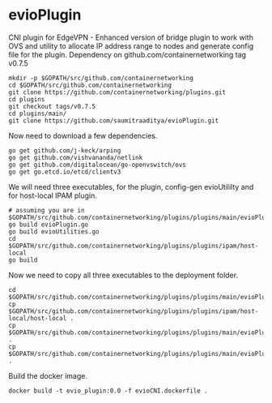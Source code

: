 # evioPlugin
CNI plugin for EdgeVPN - Enhanced version of bridge plugin to work with OVS and utility to allocate IP address range 
to nodes and generate config file for the plugin.
Dependency on github.com/containernetworking tag v0.7.5  
``` 
mkdir -p $GOPATH/src/github.com/containernetworking
cd $GOPATH/src/github.com/containernetworking
git clone https://github.com/containernetworking/plugins.git
cd plugins
git checkout tags/v0.7.5
cd plugins/main/
git clone https://github.com/saumitraaditya/evioPlugin.git
```  
  
 Now need to download a few dependencies.  
 ```
 go get github.com/j-keck/arping
 go get github.com/vishvananda/netlink
 go get github.com/digitalocean/go-openvswitch/ovs
 go get go.etcd.io/etcd/clientv3
 ```  
   
 We will need three executables, for the plugin, config-gen evioUtililty and for
 host-local IPAM plugin.  
 ```
 # assuming you are in $GOPATH/src/github.com/containernetworking/plugins/plugins/main/evioPlugin/src
 go build evioPlugin.go  
 go build evioUtilities.go
 cd $GOPATH/src/github.com/containernetworking/plugins/plugins/ipam/host-local
 go build
 ```  
   
 Now we need to copy all three executables to the deployment folder.  
 ```
 cd $GOPATH/src/github.com/containernetworking/plugins/plugins/main/evioPlugin/deployment
 cp $GOPATH/src/github.com/containernetworking/plugins/plugins/ipam/host-local/host-local .
 cp $GOPATH/src/github.com/containernetworking/plugins/plugins/main/evioPlugin/src/evioPlugin .
 cp $GOPATH/src/github.com/containernetworking/plugins/plugins/main/evioPlugin/src/evioUtilities .
 ```   
   
 Build the docker image.  
   
```
docker build -t evio_plugin:0.0 -f evioCNI.dockerfile .
```
